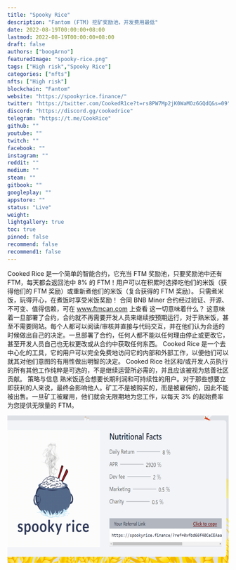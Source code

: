```yaml
---
title: "Spooky Rice"
description: "Fantom (FTM) 挖矿奖励池，开发费用最低"
date: 2022-08-19T00:00:00+08:00
lastmod: 2022-08-19T00:00:00+08:00
draft: false
authors: ["boogArno"]
featuredImage: "spooky-rice.png"
tags: ["High risk","Spooky Rice"]
categories: ["nfts"]
nfts: ["High risk"]
blockchain: "Fantom"
website: "https://spookyrice.finance/"
twitter: "https://twitter.com/CookedR1ce?t=rs8PW7Mp2jK0WaMOz6GQdQ&s=09"
discord: "https://discord.gg/cookedrice"
telegram: "https://t.me/CookRice"
github: ""
youtube: ""
twitch: ""
facebook: ""
instagram: ""
reddit: ""
medium: ""
steam: ""
gitbook: ""
googleplay: ""
appstore: ""
status: "Live"
weight: 
lightgallery: true
toc: true
pinned: false
recommend: false
recommend1: false
---
```

Cooked Rice 是一个简单的智能合约，它充当 FTM 奖励池，只要奖励池中还有 FTM，每天都会返回池中 8% 的 FTM！用户可以在积累时选择吃他们的米饭（获得他们的 FTM 奖励）或重新煮他们的米饭（复合获得的 FTM 奖励）。
只需煮米饭，玩得开心，在煮饭时享受米饭奖励！
合同
BNB Miner 合约经过验证、开源、不可变、值得信赖，可在 www.ftmcan.com 上查看
这一切意味着什么？
这意味着一旦部署了合约，合约就不再需要开发人员来继续按预期运行，对于熟米饭，甚至不需要网站。每个人都可以阅读/审核并直接与代码交互，并在他们认为合适的时候做出自己的决定。一旦部署了合约，任何人都不能以任何理由停止或更改它，甚至开发人员自己也无权更改或从合约中获取任何东西。
Cooked Rice 是一个去中心化的工具，它的用户可以完全免费地访问它的内部和外部工作，以便他们可以就其对他们意图的有用性做出明智的决定。 Cooked Rice 社区和/或开发人员执行的所有其他工作纯粹是可选的，不是继续运营所必需的，并且应该被视为慈善社区贡献。
策略与信息
熟米饭适合想要长期利润和可持续性的用户。对于那些想要立即获利的人来说，最终会影响他人。矿工不是被购买的，而是被雇佣的，因此不能被出售。一旦矿工被雇用，他们就会无限期地为您工作，以每天 3% 的起始费率为您提供无限量的 FTM。

![spookyrice-dapp-high-risk-fantom-image2_0817b395dc900b992b47575fb48fd50f](spookyrice-dapp-high-risk-fantom-image2_0817b395dc900b992b47575fb48fd50f.png)